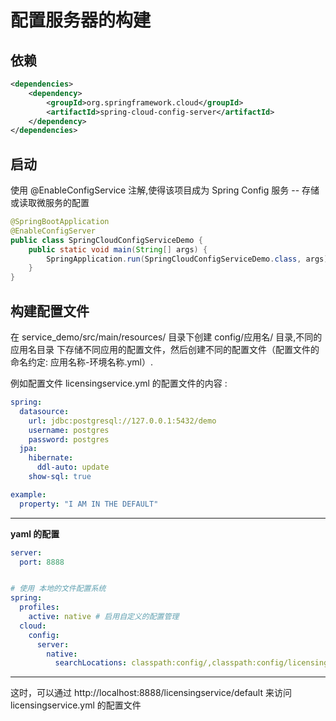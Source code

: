 # 配置服务器的构建

## 依赖

```xml
<dependencies>
    <dependency>
        <groupId>org.springframework.cloud</groupId>
        <artifactId>spring-cloud-config-server</artifactId>
    </dependency>
</dependencies>
```

## 启动
使用 @EnableConfigService 注解,使得该项目成为 Spring Config 服务 -- 存储或读取微服务的配置

```java
@SpringBootApplication
@EnableConfigServer
public class SpringCloudConfigServiceDemo {
    public static void main(String[] args) {
        SpringApplication.run(SpringCloudConfigServiceDemo.class, args);
    }
}
```



## 构建配置文件

在 service_demo/src/main/resources/ 目录下创建 config/应用名/ 目录,不同的应用名目录
下存储不同应用的配置文件，然后创建不同的配置文件（配置文件的命名约定: 应用名称-环境名称.yml）.

例如配置文件 licensingservice.yml 的配置文件的内容 :
```yaml
spring:
  datasource:
    url: jdbc:postgresql://127.0.0.1:5432/demo
    username: postgres
    password: postgres
  jpa:
    hibernate:
      ddl-auto: update
    show-sql: true

example:
  property: "I AM IN THE DEFAULT"
```
---

**yaml 的配置**

```yaml
server:
  port: 8888


# 使用 本地的文件配置系统
spring:
  profiles:
    active: native # 启用自定义的配置管理
  cloud:
    config:
      server:
        native:
          searchLocations: classpath:config/,classpath:config/licensingservice # 配置的搜索路径

```

---

这时，可以通过 http://localhost:8888/licensingservice/default 来访问
licensingservice.yml 的配置文件
